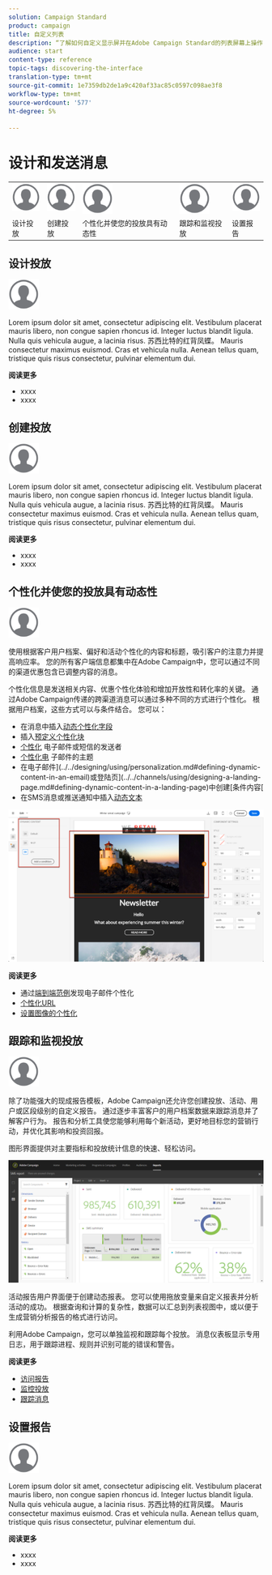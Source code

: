 ```yaml
---
solution: Campaign Standard
product: campaign
title: 自定义列表
description: “了解如何自定义显示屏并在Adobe Campaign Standard的列表屏幕上操作：排序、过滤、删除或复制元素。 列表屏幕显示一个或多个给定资源的元素。”
audience: start
content-type: reference
topic-tags: discovering-the-interface
translation-type: tm+mt
source-git-commit: 1e7359db2de1a9c420af33ac85c0597c098ae3f8
workflow-type: tm+mt
source-wordcount: '577'
ht-degree: 5%

---
```



# 设计和发送消息

<table>
<tr>
    <td valign="top">
        <a href="../../start/using/work-with-audiences.md"><img width="60px" alt="条件" src="assets/icon_profile.svg"/></a>
    </td>
    <td valign="top">
        <a href="../../api/using/creating-a-service.md"><img width="60px" alt="条件" src="assets/icon_profile.svg"/></a>
    </td>
    <td valign="top">
        <a href="../../api/using/interacting-with-custom-resources.md"><img width="60px" alt="条件" src="assets/icon_profile.svg"/></a>
    </td>
    <td valign="top">
        <a href="../../api/using/interacting-with-marketing-history.md"><img width="60px" alt="条件" src="assets/icon_profile.svg"/></a>
    </td>
    <td valign="top">
        <a href="../../api/using/interacting-with-marketing-history.md"><img width="60px" alt="条件" src="assets/icon_profile.svg"/></a>
    </td>
</tr>
<tr>
<td>设计投放</td>
<td>创建投放</td>
<td>个性化并使您的投放具有动态性</td>
<td>跟踪和监视投放</td>
<td>设置报告</td>
</tr>
</table>

## 设计投放

<img width="60px" alt="条件" src="assets/icon_profile.svg"/>

Lorem ipsum dolor sit amet, consectetur adipiscing elit. Vestibulum placerat mauris libero, non congue sapien rhoncus id. Integer luctus blandit ligula. Nulla quis vehicula augue, a lacinia risus. 苏西比特的红背凤蝶。 Mauris consectetur maximus euismod. Cras et vehicula nulla. Aenean tellus quam, tristique quis risus consectetur, pulvinar elementum dui.

**阅读更多**

* xxxx
* xxxx

## 创建投放

<img width="60px" alt="条件" src="assets/icon_profile.svg"/>

Lorem ipsum dolor sit amet, consectetur adipiscing elit. Vestibulum placerat mauris libero, non congue sapien rhoncus id. Integer luctus blandit ligula. Nulla quis vehicula augue, a lacinia risus. 苏西比特的红背凤蝶。 Mauris consectetur maximus euismod. Cras et vehicula nulla. Aenean tellus quam, tristique quis risus consectetur, pulvinar elementum dui.

**阅读更多**

* xxxx
* xxxx

## 个性化并使您的投放具有动态性

<img width="60px" alt="条件" src="assets/icon_profile.svg"/>

使用根据客户用户档案、偏好和活动个性化的内容和标题，吸引客户的注意力并提高响应率。 您的所有客户端信息都集中在Adobe Campaign中，您可以通过不同的渠道优惠包含已调整内容的消息。

个性化信息是发送相关内容、优惠个性化体验和增加开放性和转化率的关键。 通过Adobe Campaign传递的跨渠道消息可以通过多种不同的方式进行个性化。 根据用户档案，这些方式可以与条件结合。 您可以：

* 在消息中插入[动态个性化字段](../../designing/using/personalization.md#inserting-a-personalization-field)
* 插入[预定义个性化块](../../designing/using/personalization.md#adding-a-content-block)
* [个性化](../../designing/using/subject-line.md) 电子邮件或短信的发送者
* [个性化电](../../designing/using/subject-line.md) 子邮件的主题
* 在电子邮件](../../designing/using/personalization.md#defining-dynamic-content-in-an-email)或登陆页](../../channels/using/designing-a-landing-page.md#defining-dynamic-content-in-a-landing-page)中创建[条件内容[
* 在SMS消息或推送通知中插入[动态文本](../../channels/using/defining-dynamic-text.md)

![](assets/delivery_content_43.png)

**阅读更多**

* 通过[端到端范例](../../designing/using/personalization.md#example-email-personalization)发现电子邮件个性化
* [个性化URL](../../designing/using/personalization.md#personalizing-urls)
* [设置图像的个性化](../../designing/using/personalization.md#personalizing-an-image-source)

## 跟踪和监视投放

<img width="60px" alt="条件" src="assets/icon_profile.svg"/>

除了功能强大的现成报告模板，Adobe Campaign还允许您创建投放、活动、用户或区段级别的自定义报告。 通过逐步丰富客户的用户档案数据来跟踪消息并了解客户行为。 报告和分析工具使您能够利用每个新活动，更好地目标您的营销行动，并优化其影响和投资回报。

图形界面提供对主要指标和投放统计信息的快速、轻松访问。

![](assets/dynamic_report_intro.png)

活动报告用户界面便于创建动态报表。 您可以使用拖放变量来自定义报表并分析活动的成功。 根据查询和计算的复杂性，数据可以汇总到列表视图中，或以便于生成营销分析报告的格式进行访问。

利用Adobe Campaign，您可以单独监视和跟踪每个投放。 消息仪表板显示专用日志，用于跟踪进程、规则并识别可能的错误和警告。


**阅读更多**

* [访问报告](../../reporting/using/about-dynamic-reports.md)
* [监控投放](../../sending/using/monitoring-a-delivery.md)
* [跟踪消息](../../sending/using/tracking-messages.md)

## 设置报告

<img width="60px" alt="条件" src="assets/icon_profile.svg"/>

Lorem ipsum dolor sit amet, consectetur adipiscing elit. Vestibulum placerat mauris libero, non congue sapien rhoncus id. Integer luctus blandit ligula. Nulla quis vehicula augue, a lacinia risus. 苏西比特的红背凤蝶。 Mauris consectetur maximus euismod. Cras et vehicula nulla. Aenean tellus quam, tristique quis risus consectetur, pulvinar elementum dui.

**阅读更多**

* xxxx
* xxxx
